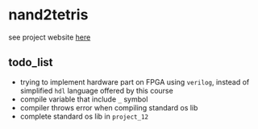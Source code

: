 # nand2tetris

see project website [here](https://www.nand2tetris.org/)

## todo_list
- trying to implement hardware part on FPGA using `verilog`, instead of simplified `hdl` language offered by this course
- compile variable that include `_` symbol
- compiler throws error when compiling standard os lib
- complete standard os lib in `project_12`
